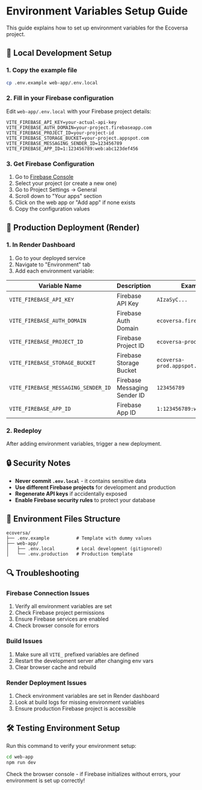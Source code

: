 # Environment Variables Setup Guide

This guide explains how to set up environment variables for the Ecoversa project.

## 🔧 Local Development Setup

### 1. Copy the example file
```bash
cp .env.example web-app/.env.local
```

### 2. Fill in your Firebase configuration
Edit `web-app/.env.local` with your Firebase project details:

```env
VITE_FIREBASE_API_KEY=your-actual-api-key
VITE_FIREBASE_AUTH_DOMAIN=your-project.firebaseapp.com
VITE_FIREBASE_PROJECT_ID=your-project-id
VITE_FIREBASE_STORAGE_BUCKET=your-project.appspot.com
VITE_FIREBASE_MESSAGING_SENDER_ID=123456789
VITE_FIREBASE_APP_ID=1:123456789:web:abc123def456
```

### 3. Get Firebase Configuration
1. Go to [Firebase Console](https://console.firebase.google.com/)
2. Select your project (or create a new one)
3. Go to Project Settings → General
4. Scroll down to "Your apps" section
5. Click on the web app or "Add app" if none exists
6. Copy the configuration values

## 🚀 Production Deployment (Render)

### 1. In Render Dashboard
1. Go to your deployed service
2. Navigate to "Environment" tab
3. Add each environment variable:

| Variable Name | Description | Example |
|---------------|-------------|---------|
| `VITE_FIREBASE_API_KEY` | Firebase API Key | `AIzaSyC...` |
| `VITE_FIREBASE_AUTH_DOMAIN` | Firebase Auth Domain | `ecoversa.firebaseapp.com` |
| `VITE_FIREBASE_PROJECT_ID` | Firebase Project ID | `ecoversa-prod` |
| `VITE_FIREBASE_STORAGE_BUCKET` | Firebase Storage Bucket | `ecoversa-prod.appspot.com` |
| `VITE_FIREBASE_MESSAGING_SENDER_ID` | Firebase Messaging Sender ID | `123456789` |
| `VITE_FIREBASE_APP_ID` | Firebase App ID | `1:123456789:web:abc123` |

### 2. Redeploy
After adding environment variables, trigger a new deployment.

## 🔒 Security Notes

- **Never commit `.env.local`** - it contains sensitive data
- **Use different Firebase projects** for development and production
- **Regenerate API keys** if accidentally exposed
- **Enable Firebase security rules** to protect your database

## 📁 Environment Files Structure

```
ecoversa/
├── .env.example          # Template with dummy values
├── web-app/
│   ├── .env.local        # Local development (gitignored)
│   └── .env.production   # Production template
```

## 🔍 Troubleshooting

### Firebase Connection Issues
1. Verify all environment variables are set
2. Check Firebase project permissions
3. Ensure Firebase services are enabled
4. Check browser console for errors

### Build Issues
1. Make sure all `VITE_` prefixed variables are defined
2. Restart the development server after changing env vars
3. Clear browser cache and rebuild

### Render Deployment Issues
1. Check environment variables are set in Render dashboard
2. Look at build logs for missing environment variables
3. Ensure production Firebase project is accessible

## 🛠️ Testing Environment Setup

Run this command to verify your environment setup:

```bash
cd web-app
npm run dev
```

Check the browser console - if Firebase initializes without errors, your environment is set up correctly!
